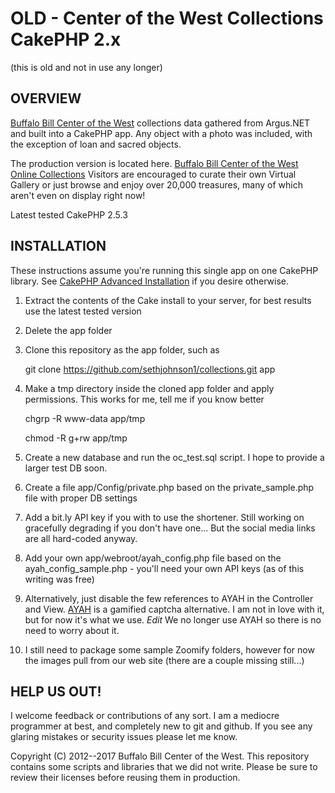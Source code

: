 OLD - Center of the West Collections CakePHP 2.x
===========
(this is old and not in use any longer)

OVERVIEW
------
[Buffalo Bill Center of the West](http://centerofthewest.org) collections data gathered from Argus.NET and built into a CakePHP app. Any object with a 
photo was included, with the exception of loan and sacred objects.

The production version is located here. [Buffalo Bill Center of the West Online Collections](http://collections.centerofthewest.org/) Visitors are encouraged to
curate their own Virtual Gallery or just browse and enjoy over 20,000 treasures, many of which aren't even on display right now!

Latest tested CakePHP 2.5.3

INSTALLATION
--------
These instructions assume you're running this single app on one CakePHP library. 
See [CakePHP Advanced Installation](http://book.cakephp.org/2.0/en/installation/advanced-installation.html) if you desire otherwise.

1. Extract the contents of the Cake install to your server, for best results use the latest tested version

1. Delete the app folder

1. Clone this repository as the app folder, such as 

	git clone https://github.com/sethjohnson1/collections.git app
	
1. Make a tmp directory inside the cloned app folder and apply permissions. This works for me, tell me if you know better

	chgrp -R www-data app/tmp
	
	chmod -R g+rw app/tmp
	
1. Create a new database and run the oc_test.sql script. I hope to provide a larger test DB soon.	

1. Create a file app/Config/private.php based on the private_sample.php file with proper DB settings

1. Add a bit.ly API key if you with to use the shortener. Still working on gracefully degrading if you don't have one... But the social media links are
all hard-coded anyway.

1. Add your own app/webroot/ayah_config.php file based on the ayah_config_sample.php - you'll need your own API keys (as of this writing was free)

1. Alternatively, just disable the few references to AYAH in the Controller and View. [AYAH](http://areyouahuman.com/) is a gamified captcha alternative.
I am not in love with it, but for now it's what we use. *Edit* We no longer use AYAH so there is no need to worry about it.

1. I still need to package some sample Zoomify folders, however for now the images pull from our web site (there are a couple missing still...)

HELP US OUT!
-------------
I welcome feedback or contributions of any sort. I am a mediocre programmer at best, and completely new to git and github. If you see any glaring
mistakes or security issues please let me know.

Copyright (C) 2012--2017 Buffalo Bill Center of the West. This repository contains some scripts and libraries that we did not write. Please be sure to review their licenses before reusing them in production.
